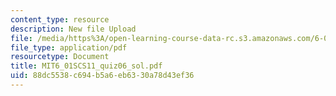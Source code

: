 ```yaml
---
content_type: resource
description: New file Upload
file: /media/https%3A/open-learning-course-data-rc.s3.amazonaws.com/6-01sc-introduction-to-electrical-engineering-and-computer-science-i-spring-2011/88dc5538c694b5a6eb6330a78d43ef36_MIT6_01SCS11_quiz06_sol.pdf
file_type: application/pdf
resourcetype: Document
title: MIT6_01SCS11_quiz06_sol.pdf
uid: 88dc5538-c694-b5a6-eb63-30a78d43ef36
---
```

